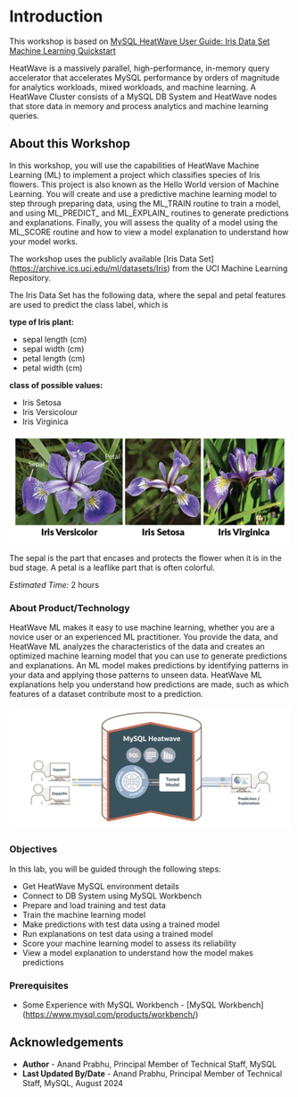 # Introduction

This workshop is based on [MySQL HeatWave User Guide: Iris Data Set Machine Learning Quickstart](https://dev.mysql.com/doc/heatwave/en/mys-hwaml-iris-quickstart.html)

HeatWave is a massively parallel, high-performance, in-memory query accelerator that accelerates MySQL performance by orders of magnitude for analytics workloads, mixed workloads, and machine learning. A HeatWave Cluster consists of a MySQL DB System and HeatWave nodes that store data in memory and process analytics and machine learning queries.

## About this Workshop

In this workshop, you will use the capabilities of HeatWave Machine Learning (ML) to implement a project which classifies species of Iris flowers. This project is also known as the Hello World version of Machine Learning. You will create and use a predictive machine learning model to step through preparing data, using the ML\_TRAIN routine to train a model, and using ML\_PREDICT\_ and ML\_EXPLAIN\_ routines to generate predictions and explanations. Finally, you will assess the quality of a model using the ML_SCORE routine and how to view a model explanation to understand how your model works.

The workshop uses the publicly available [Iris Data Set] (https://archive.ics.uci.edu/ml/datasets/Iris)  from the UCI Machine Learning Repository.

The Iris Data Set has the following data, where the sepal and petal features are used to predict the class label, which is

**type of Iris plant:**

- sepal length (cm)
- sepal width (cm)
- petal length (cm)
- petal width (cm)

**class of possible values:**

- Iris Setosa
- Iris Versicolour
- Iris Virginica

![three Iris flowers species](./images/iris-flowers.png "iris-flowers")

The sepal is the part that encases and protects the flower when it is in the bud stage. A petal is a leaflike part that is often colorful.

_Estimated Time:_ 2 hours

### About Product/Technology

HeatWave ML makes it easy to use machine learning, whether you are a novice user or an experienced ML practitioner. You provide the data, and HeatWave ML analyzes the characteristics of the data and creates an optimized machine learning model that you can use to generate predictions and explanations. An ML model makes predictions by identifying patterns in your data and applying those patterns to unseen data. HeatWave ML explanations help you understand how predictions are made, such as which features of a dataset contribute most to a prediction.

  ![Machine learning is easier with MySQL HeatWave](./images/heatwave-ml-easy.png "heatwave-ml-easy")

### Objectives

In this lab, you will be guided through the following steps:

- Get HeatWave MySQL environment details
- Connect to DB System using MySQL Workbench 
- Prepare and load training and test data
- Train the machine learning model
- Make predictions with test data using a trained model
- Run explanations on test data using a trained model
- Score your machine learning model to assess its reliability
- View a model explanation to understand how the model makes predictions

### Prerequisites

- Some Experience with MySQL Workbench - [MySQL Workbench] (https://www.mysql.com/products/workbench/)


## Acknowledgements

- **Author** - Anand Prabhu, Principal Member of Technical Staff, MySQL
- **Last Updated By/Date** - Anand Prabhu, Principal Member of Technical Staff, MySQL, August 2024
